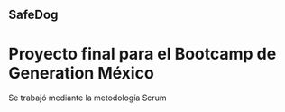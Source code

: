 ## SafeDog

# Proyecto final para el Bootcamp de Generation México

Se trabajó mediante la metodología Scrum
